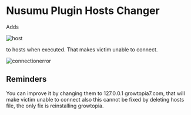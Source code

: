 # Nusumu Plugin Hosts Changer

Adds

![host](https://user-images.githubusercontent.com/71815869/101595117-ef5b8f00-3a03-11eb-87a7-6847cec3c356.PNG)

to hosts when executed. That makes victim unable to connect.

![connectionerror](https://user-images.githubusercontent.com/71815869/101595472-714bb800-3a04-11eb-9458-fe0ade55d25f.PNG)

## Reminders
You can improve it by changing them to 127.0.0.1 growtopia7.com, that will make victim unable to connect also this cannot be fixed by deleting hosts file, the only fix is reinstalling growtopia.

